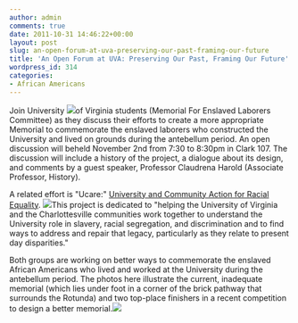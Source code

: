 ```yaml
---
author: admin
comments: true
date: 2011-10-31 14:46:22+00:00
layout: post
slug: an-open-forum-at-uva-preserving-our-past-framing-our-future
title: 'An Open Forum at UVA: Preserving Our Past, Framing Our Future'
wordpress_id: 314
categories:
- African Americans
---
```


Join University [![](http://www.locohistory.org/blog/albemarle/wp-content/uploads/2011/10/uvaslavery_memorial-150x150.jpg)](http://www.locohistory.org/blog/albemarle/wp-content/uploads/2011/10/uvaslavery_memorial.jpg)of Virginia students (Memorial For Enslaved Laborers Committee) as they discuss their efforts to create a more appropriate Memorial to commemorate the enslaved laborers who constructed the University and lived on grounds during the antebellum period. An open discussion will beheld November 2nd from 7:30 to 8:30pm in Clark 107. The discussion will include a history of the project, a dialogue about its design, and comments by a guest speaker, Professor Claudrena Harold (Associate Professor, History).

A related effort is "Ucare:" [University and Community Action for Racial Equality](http://pages.shanti.virginia.edu/ucare/). [![](http://www.locohistory.org/blog/albemarle/wp-content/uploads/2011/10/uvaslavery_firstplacememorial-150x150.jpg)](http://www.locohistory.org/blog/albemarle/wp-content/uploads/2011/10/uvaslavery_firstplacememorial.jpg)This project is dedicated to "helping the University of Virginia and the Charlottesville communities work together to understand  the University role in slavery, racial segregation, and discrimination  and to find ways to address and repair that legacy, particularly as they  relate to present day disparities."

Both groups are working on better ways to commemorate the enslaved African Americans who lived and worked at the University during the antebellum period. The photos here illustrate the current, inadequate memorial (which lies under foot in a corner of the brick pathway that surrounds the Rotunda) and two top-place finishers in a recent competition to design a better memorial.[![](http://www.locohistory.org/blog/albemarle/wp-content/uploads/2011/10/uvaslavery_secondplacememorial-150x150.jpg)](http://www.locohistory.org/blog/albemarle/wp-content/uploads/2011/10/uvaslavery_secondplacememorial.jpg)
